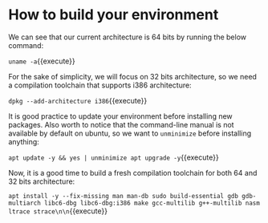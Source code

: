 # How to build your environment

We can see that our current architecture is 64 bits by running the below command:

`uname -a`{{execute}}

For the sake of simplicity, we will focus on 32 bits architecture, so we need a compilation toolchain that supports i386 architecture:

`dpkg --add-architecture i386`{{execute}}

It is good practice to update your environment before installing new packages. Also worth to notice that the command-line manual is not available by default on ubuntu, so we want to `unminimize` before installing anything:

`apt update -y && yes | unminimize apt upgrade -y`{{execute}}

Now, it is a good time to build a fresh compilation toolchain for both 64 and 32 bits architecture:

`apt install -y --fix-missing man man-db sudo build-essential gdb gdb-multiarch libc6-dbg libc6-dbg:i386 make gcc-multilib g++-multilib nasm ltrace strace\n\n`{{execute}}
